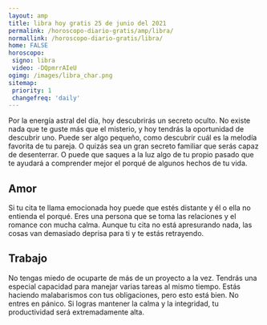 ```yaml
---
layout: amp
title: libra hoy gratis 25 de junio del 2021 
permalink: /horoscopo-diario-gratis/amp/libra/
normallink: /horoscopo-diario-gratis/libra/
home: FALSE
horoscopo:
 signo: libra
 video: -DQpmrrAIeU
ogimg: /images/libra_char.png
sitemap:
 priority: 1
 changefreq: 'daily'
---
```



Por la energía astral del día, hoy descubrirás un secreto oculto. No existe nada que te guste más que el misterio, y hoy tendrás la oportunidad de descubrir uno. Puede ser algo pequeño, como descubrir cuál es la melodía favorita de tu pareja. O quizás sea un gran secreto familiar que serás capaz de desenterrar. O puede que saques a la luz algo de tu propio pasado que te ayudará a comprender mejor el porqué de algunos hechos de tu vida.

## Amor

Si tu cita te llama emocionada hoy puede que estés distante y él o ella no entienda el porqué. Eres una persona que se toma las relaciones y el romance con mucha calma. Aunque tu cita no está apresurando nada, las cosas van demasiado deprisa para ti y te estás retrayendo.

## Trabajo

No tengas miedo de ocuparte de más de un proyecto a la vez. Tendrás una especial capacidad para manejar varias tareas al mismo tiempo. Estás haciendo malabarismos con tus obligaciones, pero esto está bien. No entres en pánico. Si logras mantener la calma y la integridad, tu productividad será extremadamente alta.